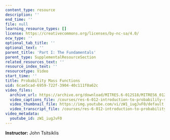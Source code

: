 ```yaml
---
content_type: resource
description: ''
end_time: ''
file: null
learning_resource_types: []
license: https://creativecommons.org/licenses/by-nc-sa/4.0/
ocw_type: ''
optional_tab_title: ''
optional_text: ''
parent_title: 'Part I: The Fundamentals'
parent_type: SupplementalResourceSection
related_resources_text: ''
resource_index_text: ''
resourcetype: Video
start_time: ''
title: Probability Mass Functions
uid: 6cae5cad-6959-722f-3904-40c111f0a62c
video_files:
  archive_url: https://archive.org/download/MITRES.6-012S18/MITRES6_012S18_L05-03_300k.mp4
  video_captions_file: /courses/res-6-012-introduction-to-probability-spring-2018/5edde925c50f56f898d3bd941b08cf9d_zW1_iugJvF0.vtt
  video_thumbnail_file: https://img.youtube.com/vi/zW1_iugJvF0/default.jpg
  video_transcript_file: /courses/res-6-012-introduction-to-probability-spring-2018/b46a71f939d5f361f624c59338966b27_zW1_iugJvF0.pdf
video_metadata:
  youtube_id: zW1_iugJvF0
---
```


**Instructor:** John Tsitsiklis

